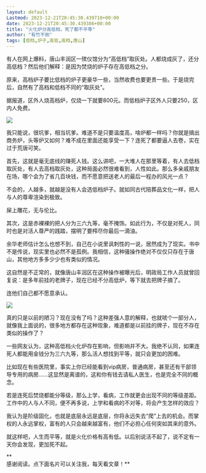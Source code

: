 ```yaml
---
layout: default
Lastmod: 2023-12-21T20:45:30.439710+00:00
date: 2023-12-21T20:45:30.439386+00:00
title: "火化炉分高低档，死了都不平等"
author: "有竹不倒"
tags: [低档,炉子,高低,高档,唐山]
---
```


有人在网上爆料，唐山丰润区一殡仪馆分为“高低档”取灰处。人都烧成灰了，还分高低档？然后他们解释：是因为焚烧的炉子存在高低档之分。  

原来，高档炉子要比低档的炉子更豪华一些，当然收费也要更贵一些。于是烧完后，自然有了高档和低档不同的“取灰处”。  

据报道，区外人烧高档炉，仅烧一下就要800元。而低档炉子区外人只要250，区内人免费。  

![](https://images.weserv.nl/?url=https%3A//mmbiz.qpic.cn/sz_mmbiz_png/txC73sicDDx7e5ozXialpBMzes9Y77vb8icA5v2Geya8W9hugHlCiaggvVw2I4QJMJdGibDXrW7IMegxibaZoeZJj6FQ/640%3Fwx_fmt%3Dpng%26from%3Dappmsg)

我只能说，很坑爹，相当坑爹。难道不是只要温度高，啥炉都一样吗？你就是搞出商务炉，头等炉又如何？难不成在里面还能享受一下？连死了都要逼人去卷，实在过于荒唐可笑。  

首先，这就是毫无底线的赚死人钱。这么讲吧，一大堆人在那里等着，有人去低档取灰处，有人去高档取灰处，这种局面必然很难看到，人性如此。那么多亲戚朋友在场，哪个会为了省几百块钱，而不愿意把送老人的最后一程办的风光一点？

不会的，人越多，就越是没有人会选低档炉子。就如同古代陪葬品文化一样，把人与人的尊卑渲染到极致。

屎上雕花，无与伦比。

其次，这是赤裸裸的把人分为三六九等，毫不掩饰。如此行为，不仅是对死人，同时也是对活人尊严的践踏，摆明了要榨尽你最后一滴油。

余华老师估计怎么也想不到，自己在小说里讽刺性的一说，居然成为了现实。书中不是传说，现实里也必然不是孤例。我相信，这种骚操作绝对不仅仅只存在于唐山，其他地方多多少少也有类似的情况。  

这自然是不正常的，就像唐山丰润区在这种操作被曝光后，明政局工作人员就曾回复说：是多年前挂的老牌子，现在已经不分高低炉，等下就去把牌子摘了。  

连他们自己都不愿意承认。

![](https://images.weserv.nl/?url=https%3A//mmbiz.qpic.cn/sz_mmbiz_png/txC73sicDDx7e5ozXialpBMzes9Y77vb8icdcGYOuWbl5HPzFbsic95vdh99OU7P94kPeZTsI2Ggy4hnbuiaOsLdicMg/640%3Fwx_fmt%3Dpng%26from%3Dappmsg)

真的只是以前的陋习？现在没有了吗？这种差强人意的解释，也就唬个一部分人，就像我上面说的，很多地方都存在这种现象，难道都是以前挂的牌子，现在不存在类似的操作了？  

一些网友认为，这种高低档火化炉存在影响，但影响并不大。我绝不认同，如果连死人都能用金钱分为三六九等，那么活人想找到平等，就只会更加的困难。  

比如现在有些医院里，事实上你已经能看到vip病房，普通病房，甚至还有干部领导专用的病房……这显然是离谱的，这和你有钱去请私人医生，也是完全不同的概念。  

若是连死后焚烧都能分等级，那么上学，看病，工作就更会出现不同的等级差距。工作中的人与人不同，便不再多说，上学和看病的不对等，将会产生怎样的效应？

我认为是阶级固化，也就是底层永远是底层，你将永远失去“爬”上去的机会。而掌权的人永远掌权，富有的人只会越来越富有，他们不必担心任何突如其来的意外。

就这样吧，人生而平等，就是火化价格有高有低。以后别说活不起了，说不定有一天你会发现，更加死不起。

**  
感谢阅读。点下面名片可以关注我，每天看文章！**


